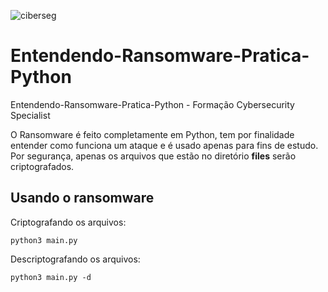 

![ciberseg](https://github.com/Luizdeltabrasiladanhessed/Entendendo-Ransomware-Pratica-Python/assets/67644316/4a814e24-d526-4d80-8520-71ba5a4969b4)




# Entendendo-Ransomware-Pratica-Python
Entendendo-Ransomware-Pratica-Python  -  Formação Cybersecurity Specialist

O Ransomware é feito completamente em Python, tem por finalidade entender como funciona um ataque e é usado apenas para fins de estudo.
Por segurança, apenas os arquivos que estão no diretório **files** serão criptografados.

Usando o ransomware
-------------------

Criptografando os arquivos:

	python3 main.py

Descriptografando os arquivos:

	python3 main.py -d

